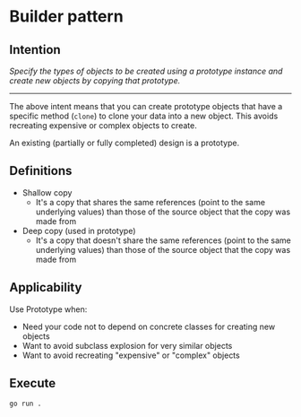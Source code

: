 # Builder pattern

## Intention

*Specify the types of objects to be created using a prototype instance and create new objects by copying that prototype.*

---

The above intent means that you can create prototype objects that have a specific method (`clone`) to clone your data into a new object. This avoids recreating expensive or complex objects to create.

An existing (partially or fully completed) design is a prototype.

## Definitions
* Shallow copy
    -  It's a copy that shares the same references (point to the same underlying values) than those of the source object that the copy was made from
* Deep copy (used in prototype)
    -  It's a copy that doesn't share the same references (point to the same underlying values) than those of the source object that the copy was made from

## Applicability

Use Prototype when:
* Need your code not to depend on concrete classes for creating new objects
* Want to avoid subclass explosion for very similar objects
* Want to avoid recreating "expensive" or "complex" objects

## Execute

`go run .`